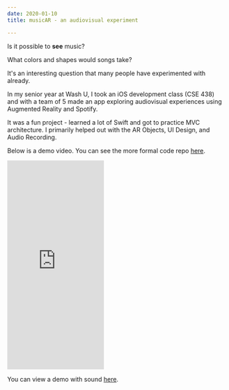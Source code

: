 ```yaml
---
date: 2020-01-10
title: musicAR - an audiovisual experiment

---
```

Is it possible to **see** music?

What colors and shapes would songs take?

It's an interesting question that many people have experimented with already.

In my senior year at Wash U, I took an iOS development class (CSE 438) and with a team of 5 made an app exploring audiovisual experiences using Augmented Reality and Spotify.

It was a fun project - learned a lot of Swift and got to practice MVC architecture.  I primarily helped out with the AR Objects, UI Design, and Audio Recording.

Below is a demo video. You can see the more formal code repo [here](https://bitbucket.org/Martin_Cepeda/musicar/src/master/).

<iframe src="https://giphy.com/embed/LqUon7aVQJmMrdgg97" width="222" height="480" frameBorder="0" class="giphy-embed" allowFullScreen></iframe><p></p>

You can view a demo with sound [here](https://youtu.be/983BRyQ5MYo).